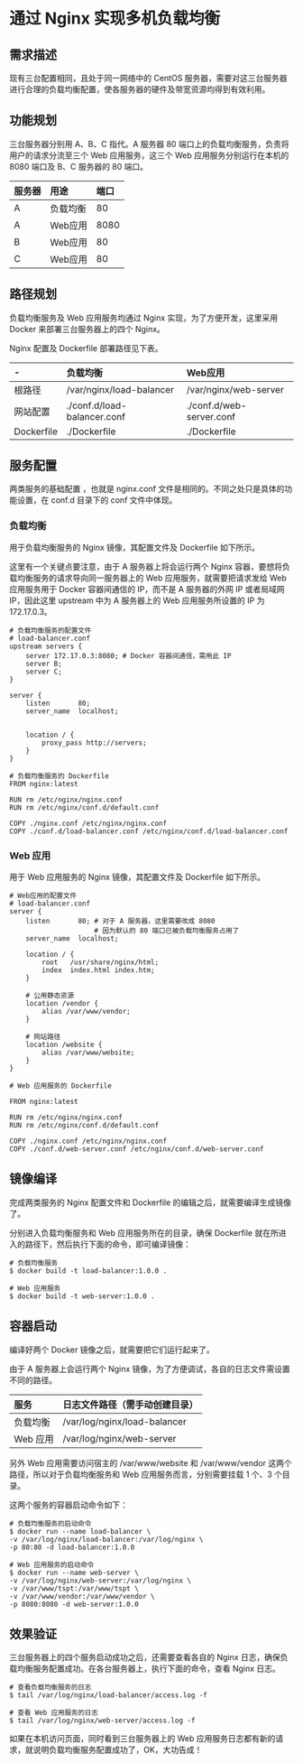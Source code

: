 # 通过 Nginx 实现多机负载均衡

## 需求描述

现有三台配置相同，且处于同一网络中的 CentOS 服务器，需要对这三台服务器进行合理的负载均衡配置，使各服务器的硬件及带宽资源均得到有效利用。

## 功能规划

三台服务器分别用 A、B、C 指代。A 服务器 80 端口上的负载均衡服务，负责将用户的请求分流至三个 Web 应用服务，这三个 Web 应用服务分别运行在本机的 8080 端口及 B、C 服务器的 80 端口。

| 服务器   | 用途   | 端口   | 
|:----|:----|:----|
| A   | 负载均衡   | 80   | 
| A   | Web应用   | 8080   | 
| B   | Web应用   | 80   | 
| C   | Web应用   | 80   | 

## 路径规划

负载均衡服务及 Web 应用服务均通过 Nginx 实现，为了方便开发，这里采用 Docker 来部署三台服务器上的四个 Nginx。

Nginx 配置及 Dockerfile 部署路径见下表。

| -   | 负载均衡   | Web应用   | 
|:----|:----|:----|
| 根路径   | /var/nginx/load-balancer   | /var/nginx/web-server   | 
| 网站配置   | ./conf.d/load-balancer.conf   | ./conf.d/web-server.conf   | 
| Dockerfile   | ./Dockerfile   | ./Dockerfile   | 

## 服务配置

两类服务的基础配置 ，也就是 nginx.conf 文件是相同的。不同之处只是具体的功能设置，在 conf.d 目录下的 conf 文件中体现。

### 负载均衡

用于负载均衡服务的 Nginx 镜像，其配置文件及 Dockerfile 如下所示。

这里有一个关键点要注意，由于 A 服务器上将会运行两个 Nginx 容器，要想将负载均衡服务的请求导向同一服务器上的 Web 应用服务，就需要把请求发给 Web 应用服务用于 Docker 容器间通信的 IP，而不是 A 服务器的外网 IP 或者局域网 IP，因此这里 upstream 中为 A 服务器上的 Web 应用服务所设置的 IP 为 172.17.0.3。

```
# 负载均衡服务的配置文件
# load-balancer.conf
upstream servers {
    server 172.17.0.3:8080; # Docker 容器间通信，需用此 IP
    server B;
    server C;
}

server {
    listen       80;
    server_name  localhost;


    location / {
        proxy_pass http://servers;
    }
}
```

```
# 负载均衡服务的 Dockerfile
FROM nginx:latest

RUN rm /etc/nginx/nginx.conf
RUN rm /etc/nginx/conf.d/default.conf

COPY ./nginx.conf /etc/nginx/nginx.conf
COPY ./conf.d/load-balancer.conf /etc/nginx/conf.d/load-balancer.conf
```

### Web 应用

用于 Web 应用服务的 Nginx 镜像，其配置文件及 Dockerfile 如下所示。

```
# Web应用的配置文件
# load-balancer.conf
server {
    listen       80; # 对于 A 服务器，这里需要改成 8080
                     # 因为默认的 80 端口已被负载均衡服务占用了
    server_name  localhost;

    location / {
        root   /usr/share/nginx/html;
        index  index.html index.htm;
    }

    # 公用静态资源
    location /vendor {
        alias /var/www/vendor;
    }

    # 网站路径
    location /website {
        alias /var/www/website;
    }
}
```

```
# Web 应用服务的 Dockerfile

FROM nginx:latest

RUN rm /etc/nginx/nginx.conf
RUN rm /etc/nginx/conf.d/default.conf

COPY ./nginx.conf /etc/nginx/nginx.conf
COPY ./conf.d/web-server.conf /etc/nginx/conf.d/web-server.conf
```

## 镜像编译

完成两类服务的 Nginx 配置文件和 Dockerfile 的编辑之后，就需要编译生成镜像了。

分别进入负载均衡服务和 Web 应用服务所在的目录，确保 Dockerfile 就在所进入的路径下，然后执行下面的命令，即可编译镜像：

```
# 负载均衡服务
$ docker build -t load-balancer:1.0.0 .

# Web 应用服务
$ docker build -t web-server:1.0.0 .
```

## 容器启动

编译好两个 Docker 镜像之后，就需要把它们运行起来了。

由于 A 服务器上会运行两个 Nginx 镜像，为了方便调试，各自的日志文件需设置不同的路径。

| 服务   | 日志文件路径（需手动创建目录）   | 
|:----|:----|
| 负载均衡   | /var/log/nginx/load-balancer   | 
| Web 应用   | /var/log/nginx/web-server   | 

另外 Web 应用需要访问宿主的 /var/www/website 和 /var/www/vendor 这两个路径，所以对于负载均衡服务和 Web 应用服务而言，分别需要挂载 1 个、3 个目录。

这两个服务的容器启动命令如下：

```
# 负载均衡服务的启动命令
$ docker run --name load-balancer \
-v /var/log/nginx/load-balancer:/var/log/nginx \
-p 80:80 -d load-balancer:1.0.0

# Web 应用服务的启动命令
$ docker run --name web-server \
-v /var/log/nginx/web-server:/var/log/nginx \
-v /var/www/tspt:/var/www/tspt \
-v /var/www/vendor:/var/www/vendor \
-p 8080:8080 -d web-server:1.0.0
```

## 效果验证

三台服务器上的四个服务启动成功之后，还需要查看各自的 Nginx 日志，确保负载均衡服务配置成功。在各台服务器上，执行下面的命令，查看 Nginx 日志。

```
# 查看负载均衡服务的日志
$ tail /var/log/nginx/load-balancer/access.log -f

# 查看 Web 应用服务的日志
$ tail /var/log/nginx/web-server/access.log -f
```

如果在本机访问页面，同时看到三台服务器上的 Web 应用服务日志都有新的请求，就说明负载均衡服务配置成功了，OK，大功告成！
